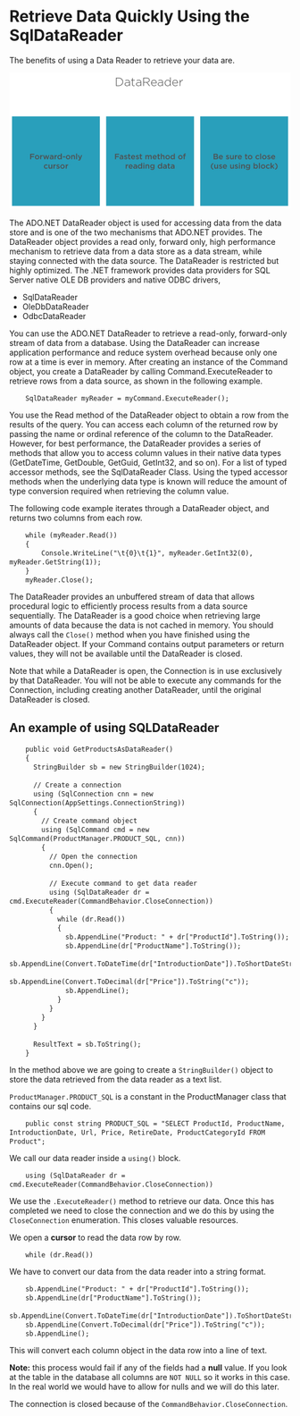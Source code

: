 # Retrieve Data Quickly Using the SqlDataReader

The benefits of using a Data Reader to retrieve your data are.

![Data reader](assets/images/data-reader.jpg "Data reader")

The ADO.NET DataReader object is used for accessing data from the data store and is one of the two mechanisms that ADO.NET provides. The DataReader object provides a read only, forward only, high performance mechanism to retrieve data from a data store as a data stream, while staying connected with the data source. The DataReader is restricted but highly optimized. The .NET framework provides data providers for SQL Server native OLE DB providers and native ODBC drivers,

* SqlDataReader
* OleDbDataReader
* OdbcDataReader

You can use the ADO.NET DataReader to retrieve a read-only, forward-only stream of data from a database. Using the DataReader can increase application performance and reduce system overhead because only one row at a time is ever in memory. After creating an instance of the Command object, you create a DataReader by calling Command.ExecuteReader to retrieve rows from a data source, as shown in the following example.

```
    SqlDataReader myReader = myCommand.ExecuteReader();
```

You use the Read method of the DataReader object to obtain a row from the results of the query. You can access each column of the returned row by passing the name or ordinal reference of the column to the DataReader. However, for best performance, the DataReader provides a series of methods that allow you to access column values in their native data types (GetDateTime, GetDouble, GetGuid, GetInt32, and so on). For a list of typed accessor methods, see the SqlDataReader Class. Using the typed accessor methods when the underlying data type is known will reduce the amount of type conversion required when retrieving the column value.

The following code example iterates through a DataReader object, and returns two columns from each row.

```
    while (myReader.Read())
    {
        Console.WriteLine("\t{0}\t{1}", myReader.GetInt32(0), myReader.GetString(1));
    }
    myReader.Close();  
```

The DataReader provides an unbuffered stream of data that allows procedural logic to efficiently process results from a data source sequentially. The DataReader is a good choice when retrieving large amounts of data because the data is not cached in memory. You should always call the ``Close()`` method when you have finished using the DataReader object. If your Command contains output parameters or return values, they will not be available until the DataReader is closed.

Note that while a DataReader is open, the Connection is in use exclusively by that DataReader. You will not be able to execute any commands for the Connection, including creating another DataReader, until the original DataReader is closed.

## An example of using SQLDataReader

```
    public void GetProductsAsDataReader()
    {
      StringBuilder sb = new StringBuilder(1024);

      // Create a connection
      using (SqlConnection cnn = new SqlConnection(AppSettings.ConnectionString)) 
      {
        // Create command object
        using (SqlCommand cmd = new SqlCommand(ProductManager.PRODUCT_SQL, cnn))
        {
          // Open the connection
          cnn.Open();

          // Execute command to get data reader
          using (SqlDataReader dr = cmd.ExecuteReader(CommandBehavior.CloseConnection))
          {
            while (dr.Read())
            {
              sb.AppendLine("Product: " + dr["ProductId"].ToString());
              sb.AppendLine(dr["ProductName"].ToString());
              sb.AppendLine(Convert.ToDateTime(dr["IntroductionDate"]).ToShortDateString());
              sb.AppendLine(Convert.ToDecimal(dr["Price"]).ToString("c"));
              sb.AppendLine();
            }
          }
        }
      }

      ResultText = sb.ToString();
    }
```

In the method above we are going to create a ``StringBuilder()`` object to store the data retrieved from the data reader as a text list.

``ProductManager.PRODUCT_SQL`` is a constant in the ProductManager class that contains our sql code.

```
    public const string PRODUCT_SQL = "SELECT ProductId, ProductName, IntroductionDate, Url, Price, RetireDate, ProductCategoryId FROM Product";
```

We call our data reader inside a ``using()`` block.

```
    using (SqlDataReader dr = cmd.ExecuteReader(CommandBehavior.CloseConnection))
```

We use the ``.ExecuteReader()`` method to retrieve our data. Once this has completed we need to close the connection and we do this by using the ``CloseConnection`` enumeration. This closes valuable resources.

We open a **cursor** to read the data row by row.

```
    while (dr.Read())
```

We have to convert our data from the data reader into a string format.

```
    sb.AppendLine("Product: " + dr["ProductId"].ToString());
    sb.AppendLine(dr["ProductName"].ToString());
    sb.AppendLine(Convert.ToDateTime(dr["IntroductionDate"]).ToShortDateString());
    sb.AppendLine(Convert.ToDecimal(dr["Price"]).ToString("c"));
    sb.AppendLine();
```

This will convert each column object in the data row into a line of text.

**Note:** this process would fail if any of the fields had a **null** value. If you look at the table in the database all columns are ``NOT NULL`` so it works in this case. In the real world we would have to allow for nulls and we will do this later.

The connection is closed because of the ``CommandBehavior.CloseConnection``.